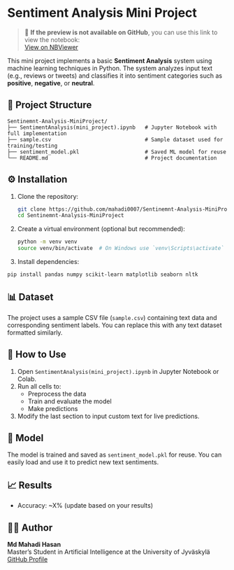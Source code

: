 # Sentiment Analysis Mini Project

> 📎 **If the preview is not available on GitHub**, you can use this link to view the notebook:  
> [View on NBViewer](https://nbviewer.org/github/mahadi0007/Sentinemnt-Analysis-MiniProject/blob/main/SentimentAnalysis%28mini_project%29.ipynb)

This mini project implements a basic **Sentiment Analysis** system using machine learning techniques in Python. The system analyzes input text (e.g., reviews or tweets) and classifies it into sentiment categories such as **positive**, **negative**, or **neutral**.

## 📁 Project Structure

```
Sentinemnt-Analysis-MiniProject/
├── SentimentAnalysis(mini_project).ipynb   # Jupyter Notebook with full implementation
├── sample.csv                              # Sample dataset used for training/testing
├── sentiment_model.pkl                     # Saved ML model for reuse
└── README.md                               # Project documentation
```

## ⚙️ Installation

1. Clone the repository:
   ```bash
   git clone https://github.com/mahadi0007/Sentinemnt-Analysis-MiniProject.git
   cd Sentinemnt-Analysis-MiniProject
   ```

2. Create a virtual environment (optional but recommended):
   ```bash
   python -m venv venv
   source venv/bin/activate  # On Windows use `venv\Scripts\activate`
   ```

3. Install dependencies: 
  ```bash
  pip install pandas numpy scikit-learn matplotlib seaborn nltk
  ```

## 📊 Dataset

The project uses a sample CSV file (`sample.csv`) containing text data and corresponding sentiment labels. You can replace this with any text dataset formatted similarly.

## 🚀 How to Use

1. Open `SentimentAnalysis(mini_project).ipynb` in Jupyter Notebook or Colab.
2. Run all cells to:
   - Preprocess the data
   - Train and evaluate the model
   - Make predictions
3. Modify the last section to input custom text for live predictions.

## 🧠 Model

The model is trained and saved as `sentiment_model.pkl` for reuse. You can easily load and use it to predict new text sentiments.

## 📈 Results

- Accuracy: ~X% (update based on your results)


## 🧑‍💻 Author

**Md Mahadi Hasan**  
Master’s Student in Artificial Intelligence at the University of Jyväskylä  
[GitHub Profile](https://github.com/mahadi0007)

